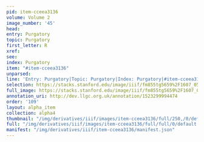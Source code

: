 ```yaml
---
pid: item-cceea3136
volume: Volume 2
image_number: '45'
head: 
entry: Purgatory
topic: Purgatory
first_letter: R
xref: 
see: 
index: Purgatory
item: "#item-cceea3136"
unparsed: 
line: 'Entry: Purgatory|Topic: Purgatory|Index: Purgatory|#item-cceea3136'
selection: https://stacks.stanford.edu/image/iiif/fm855tg5659%2F1607_0512/280,368,3093,378/full/0/default.jpg
full_image: https://stacks.stanford.edu/image/iiif/fm855tg5659%2F1607_0512/full/full/0/default.jpg
annotation_uri: http://dev.llgc.org.uk/annotation/1523299994474
order: '109'
layout: alpha_item
collection: alpha4
thumbnail: "/img/derivatives/iiif/images/item-cceea3136/full/250,/0/default.jpg"
full: "/img/derivatives/iiif/images/item-cceea3136/full/full/0/default.jpg"
manifest: "/img/derivatives/iiif/item-cceea3136/manifest.json"
---
```

